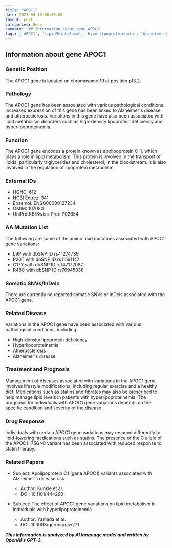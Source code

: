 ```yaml
---
title: "APOC1"
date: 2023-05-10 00:00:00
layout: post
categories: Gene
summary: "## Information about gene APOC1"
tags: ['APOC1', 'LipidMetabolism', 'Hyperlipoproteinemia', 'AlzheimersDisease', 'Atherosclerosis', 'GeneticVariations', 'DrugResponse', 'Prognosis']
---
```


## Information about gene APOC1

### Genetic Position
The APOC1 gene is located on chromosome 19 at position p13.2. 

### Pathology
The APOC1 gene has been associated with various pathological conditions. Increased expression of this gene has been linked to Alzheimer's disease and atherosclerosis. Variations in this gene have also been associated with lipid metabolism disorders such as high-density lipoprotein deficiency and hyperlipoproteinemia. 

### Function
The APOC1 gene encodes a protein known as apolipoprotein C-1, which plays a role in lipid metabolism. This protein is involved in the transport of lipids, particularly triglycerides and cholesterol, in the bloodstream. It is also involved in the regulation of lipoprotein metabolism.

### External IDs
- HGNC: 612
- NCBI Entrez: 341
- Ensembl: ENSG00000127234
- OMIM: 107680
- UniProtKB/Swiss-Prot: P02654

### AA Mutation List
The following are some of the amino acid mutations associated with APOC1 gene variations:
- L9P with dbSNP ID rs41274739
- P20T with dbSNP ID rs11591147
- C17Y with dbSNP ID rs147172087
- R48C with dbSNP ID rs76945038

### Somatic SNVs/InDels
There are currently no reported somatic SNVs or InDels associated with the APOC1 gene.

### Related Disease
Variations in the APOC1 gene have been associated with various pathological conditions, including:
- High-density lipoprotein deficiency
- Hyperlipoproteinemia
- Atherosclerosis
- Alzheimer's disease

### Treatment and Prognosis
Management of diseases associated with variations in the APOC1 gene involves lifestyle modifications, including regular exercise and a healthy diet. Medications such as statins and fibrates may also be prescribed to help manage lipid levels in patients with hyperlipoproteinemia. The prognosis for individuals with APOC1 gene variations depends on the specific condition and severity of the disease.

### Drug Response
Individuals with certain APOC1 gene variations may respond differently to lipid-lowering medications such as statins. The presence of the C allele of the APOC1 -75G>C variant has been associated with reduced response to statin therapy.

### Related Papers
- Subject: Apolipoprotein C1 (gene APOC1) variants associated with Alzheimer's disease risk
  - Author: Kunkle et al.
  - DOI: 10.1101/444260

- Subject: The effect of APOC1 gene variations on lipid metabolism in individuals with hyperlipoproteinemia
  - Author: Yamada et al.
  - DOI: 10.1093/gerona/glw271

**_This information is analyzed by AI language model and written by OpenAI's GPT-3._**